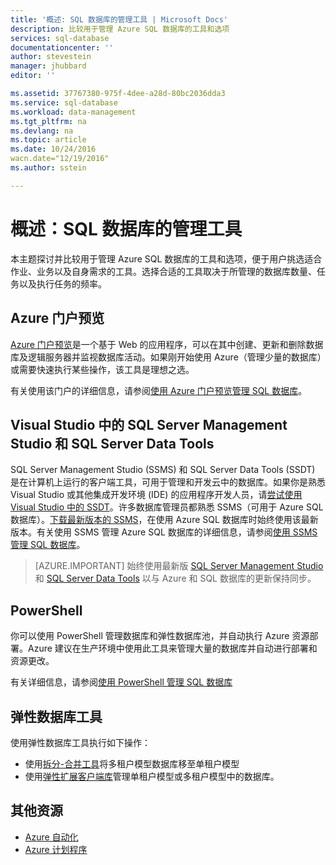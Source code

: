 ```yaml
---
title: '概述: SQL 数据库的管理工具 | Microsoft Docs'
description: 比较用于管理 Azure SQL 数据库的工具和选项
services: sql-database
documentationcenter: ''
author: stevestein
manager: jhubbard
editor: ''

ms.assetid: 37767380-975f-4dee-a28d-80bc2036dda3
ms.service: sql-database
ms.workload: data-management
ms.tgt_pltfrm: na
ms.devlang: na
ms.topic: article
ms.date: 10/24/2016
wacn.date="12/19/2016"
ms.author: sstein

---
```

# 概述：SQL 数据库的管理工具
本主题探讨并比较用于管理 Azure SQL 数据库的工具和选项，便于用户挑选适合作业、业务以及自身需求的工具。选择合适的工具取决于所管理的数据库数量、任务以及执行任务的频率。

## Azure 门户预览
[Azure 门户预览](https://portal.azure.cn)是一个基于 Web 的应用程序，可以在其中创建、更新和删除数据库及逻辑服务器并监视数据库活动。如果刚开始使用 Azure（管理少量的数据库）或需要快速执行某些操作，该工具是理想之选。

有关使用该门户的详细信息，请参阅[使用 Azure 门户预览管理 SQL 数据库](/documentation/articles/sql-database-manage-portal/)。

## Visual Studio 中的 SQL Server Management Studio 和 SQL Server Data Tools
SQL Server Management Studio (SSMS) 和 SQL Server Data Tools (SSDT) 是在计算机上运行的客户端工具，可用于管理和开发云中的数据库。如果你是熟悉 Visual Studio 或其他集成开发环境 (IDE) 的应用程序开发人员，请[尝试使用 Visual Studio 中的 SSDT](https://msdn.microsoft.com/zh-cn/library/mt204009.aspx)。许多数据库管理员都熟悉 SSMS（可用于 Azure SQL 数据库）。[下载最新版本的 SSMS](https://msdn.microsoft.com/zh-cn/library/mt238290)，在使用 Azure SQL 数据库时始终使用该最新版本。有关使用 SSMS 管理 Azure SQL 数据库的详细信息，请参阅[使用 SSMS 管理 SQL 数据库](/documentation/articles/sql-database-manage-azure-ssms/)。

> [AZURE.IMPORTANT] 始终使用最新版 [SQL Server Management Studio](https://msdn.microsoft.com/zh-cn/library/mt238290) 和 [SQL Server Data Tools](https://msdn.microsoft.com/zh-cn/library/mt204009.aspx) 以与 Azure 和 SQL 数据库的更新保持同步。


## PowerShell
你可以使用 PowerShell 管理数据库和弹性数据库池，并自动执行 Azure 资源部署。Azure 建议在生产环境中使用此工具来管理大量的数据库并自动进行部署和资源更改。

有关详细信息，请参阅[使用 PowerShell 管理 SQL 数据库](/documentation/articles/sql-database-command-line-tools/)

## 弹性数据库工具
使用弹性数据库工具执行如下操作：


* 使用[拆分-合并工具](/documentation/articles/sql-database-elastic-scale-overview-split-and-merge/)将多租户模型数据库移至单租户模型
* 使用[弹性扩展客户端库](/documentation/articles/sql-database-elastic-database-client-library/)管理单租户模型或多租户模型中的数据库。
 
## 其他资源
* [Azure 自动化](/documentation/services/automation/)
* [Azure 计划程序](/documentation/services/scheduler/)

<!---HONumber=Mooncake_1212_2016-->